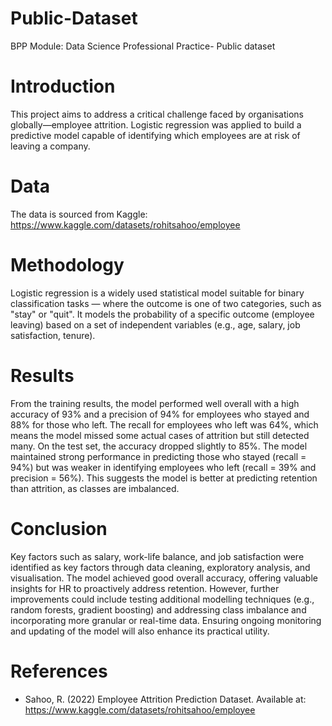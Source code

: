 # Public-Dataset
BPP Module: Data Science Professional Practice- Public dataset
# Introduction
This project aims to address a critical challenge faced by organisations globally—employee attrition. Logistic regression was applied to build a predictive model capable of identifying which employees are at risk of leaving a company. 

# Data
The data is sourced from Kaggle: https://www.kaggle.com/datasets/rohitsahoo/employee

# Methodology
Logistic regression is a widely used statistical model suitable for binary classification tasks — where the outcome is one of two categories, such as "stay" or "quit". It models the probability of a specific outcome (employee leaving) based on a set of independent variables (e.g., age, salary, job satisfaction, tenure).

# Results
From the training results, the model performed well overall with a high accuracy of 93% and a precision of 94% for employees who stayed and 88% for those who left. The recall for employees who left was 64%, which means the model missed some actual cases of attrition but still detected many.
On the test set, the accuracy dropped slightly to 85%. The model maintained strong performance in predicting those who stayed (recall = 94%) but was weaker in identifying employees who left (recall = 39% and precision = 56%). This suggests the model is better at predicting retention than attrition, as classes are imbalanced. 

# Conclusion
Key factors such as salary, work-life balance, and job satisfaction were identified as key factors through data cleaning, exploratory analysis, and visualisation. The model achieved good overall accuracy, offering valuable insights for HR to proactively address retention. 
However, further improvements could include testing additional modelling techniques (e.g., random forests, gradient boosting) and addressing class imbalance and incorporating more granular or real-time data. Ensuring ongoing monitoring and updating of the model will also enhance its practical utility. 

# References
-	Sahoo, R. (2022) Employee Attrition Prediction Dataset. Available at: https://www.kaggle.com/datasets/rohitsahoo/employee 
